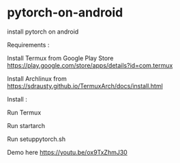 # pytorch-on-android

install pytorch on android


Requirements :

Install Termux from Google Play Store https://play.google.com/store/apps/details?id=com.termux

Install Archlinux from https://sdrausty.github.io/TermuxArch/docs/install.html


Install :

Run Termux

Run startarch

Run setuppytorch.sh

Demo here https://youtu.be/ox9TxZhmJ30

